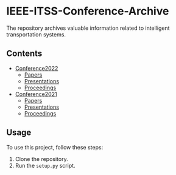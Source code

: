 # IEEE-ITSS-Conference-Archive
The repository archives valuable information related to intelligent transportation systems. 

## Contents

- [Conference2022](Conference2022/)
  - [Papers](Conference2022/Papers.md)
  - [Presentations](Conference2022/Presentations.md)
  - [Proceedings](Conference2022/Proceedings.md)
- [Conference2021](Conference2021/)
  - [Papers](Conference2021/Papers.md)
  - [Presentations](Conference2021/Presentations.md)
  - [Proceedings](Conference2021/Proceedings.md)
 

## Usage

To use this project, follow these steps:
1. Clone the repository.
2. Run the `setup.py` script.

